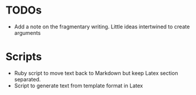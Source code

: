 # TODOs

- Add a note on the fragmentary writing. Little ideas intertwined to create arguments

# Scripts
- Ruby script to move text back to Markdown but keep Latex section separated.
- Script to generate text from template format in Latex
